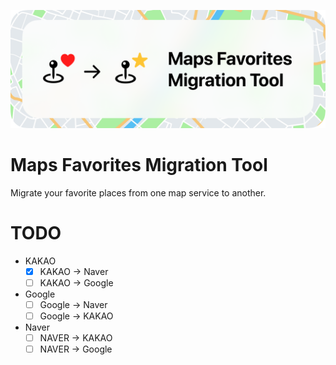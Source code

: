 ![hero](images/hero.png)

# Maps Favorites Migration Tool

Migrate your favorite places from one map service to another.

# TODO

- KAKAO
  - [x] KAKAO -> Naver
  - [ ] KAKAO -> Google
- Google
  - [ ] Google -> Naver
  - [ ] Google -> KAKAO
- Naver
  - [ ] NAVER -> KAKAO
  - [ ] NAVER -> Google
